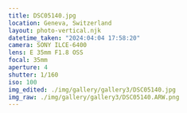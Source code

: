 ```yaml
---
title: DSC05140.jpg
location: Geneva, Switzerland
layout: photo-vertical.njk
datetime_taken: "2024:04:04 17:58:20"
camera: SONY ILCE-6400
lens: E 35mm F1.8 OSS
focal: 35mm
aperture: 4
shutter: 1/160
iso: 100
img_edited: ./img/gallery/gallery3/DSC05140.jpg
img_raw: ./img/gallery/gallery3/DSC05140.ARW.png
---
```

